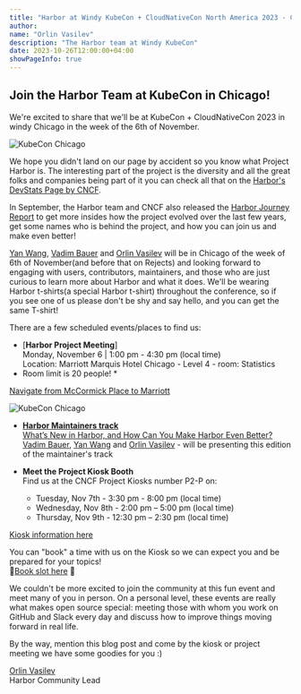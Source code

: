 ```yaml
---
title: "Harbor at Windy KubeCon + CloudNativeCon North America 2023 - Chicago"
author:
name: "Orlin Vasilev"
description: "The Harbor team at Windy KubeCon"
date: 2023-10-26T12:00:00+04:00
showPageInfo: true
---
```


## Join the Harbor Team at KubeCon in Chicago!

We're excited to share that we'll be at KubeCon + CloudNativeCon 2023 in windy Chicago in the week of the 6th of November.

![KubeCon Chicago](../img/kubeconna2023.jpeg)

We hope you didn't land on our page by accident so you know what Project Harbor is. The interesting part of the project is the diversity and all the great folks and companies being part of it you can check all that on the [Harbor's DevStats Page by CNCF](https://all.devstats.cncf.io/d/53/projects-health?orgId=1).

In September, the Harbor team and CNCF also released the [Harbor Journey Report](https://www.cncf.io/reports/harbor-project-journey-report/) to get more insides how the project evolved over the last few years, get some names who is behind the project, and how you can join us and make even better!


[Yan Wang](https://twitter.com/wy65701436), [Vadim Bauer](https://twitter.com/vad1mo) and [Orlin Vasilev](https://twitter.com/OrlinVasilev) will be in Chicago of the week of 6th of November(and before that on Rejects)
and looking forward to engaging with users, contributors, maintainers, and those who are just curious
to learn more about Harbor and what it does. We'll be wearing Harbor t-shirts(a special Harbor t-shirt)
throughout the conference, so if you see one of us please don't be shy and say
hello, and you can get the same T-shirt!

There are a few scheduled events/places to find us:

* [**Harbor Project Meeting**]  
Monday, November 6 | 1:00 pm - 4:30 pm (local time)  
Location: Marriott Marquis Hotel Chicago - Level 4 - room: Statistics
* Room limit is 20 people! *

[Navigate from McCormick Place to Marriott](https://www.google.com/maps/dir/McCormick+Place,+2301+S+Martin+Luther+King+Dr,+Chicago,+IL+60616,+United+States/Marriott+Marquis+Chicago,+South+Prairie+Avenue,+Chicago,+IL,+USA/@41.8522539,-87.6208091,17z/data=!3m2!4b1!5s0x880e2c7f97d40151:0xcbd79d4cafb0da6f!4m14!4m13!1m5!1m1!1s0x880e2b8114325857:0xde54f80e4327f5e2!2m2!1d-87.6158294!2d41.8527221!1m5!1m1!1s0x880e2c7faee6dc13:0x3431ad87f88215cd!2m2!1d-87.6205363!2d41.8540186!3e2?entry=ttu)
  
![KubeCon Chicago](../img/harbor-at-kubecon-na-2023-project-meting-map.png)


* [**Harbor Maintainers track**](https://sched.co/1R2sU)  
  [What’s New in Harbor, and How Can You Make Harbor Even Better?](https://sched.co/1R2sU)  
 [Vadim Bauer](https://twitter.com/vad1mo), [Yan Wang](https://twitter.com/wy65701436) and [Orlin Vasilev](https://twitter.com/OrlinVasilev) - will be presenting this edition of the maintainer's track  
  
  

* **Meet the Project Kiosk Booth**   
Find us at the CNCF Project Kiosks number P2-P on:  
  - Tuesday, Nov 7th - 3:30 pm - 8:00 pm (local time)  
  - Wednesday, Nov 8th - 2:00 pm – 5:00 pm (local time)  
  - Thursday, Nov 9th - 12:30 pm – 2:30 pm (local time)  



[Kiosk information here](https://events.linuxfoundation.org/kubecon-cloudnativecon-north-america/program/project-engagement/#kiosk-information)  

You can "book" a time with us on the Kiosk so we can expect you and be prepared for your topics!  
📅[Book slot here](https://calendly.com/goharbor/meet-kubeconna) 📅  



We couldn't be more excited to join the community at this fun event and
meet many of you in person. On a personal level, these events are
really what makes open source special: meeting those with whom you work on
GitHub and Slack every day and discuss how to improve things moving
forward in real life.

By the way, mention this blog post and come by the kiosk or project meeting we have some goodies for you :)

[Orlin Vasilev](https://twitter.com/OrlinVasilev)  
Harbor Community Lead
